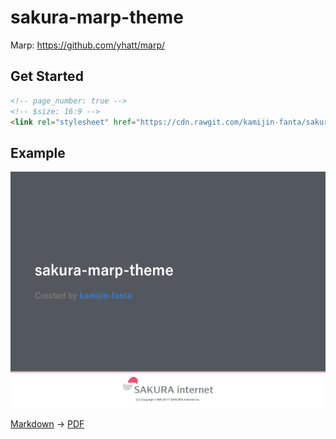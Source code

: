 # sakura-marp-theme

Marp: https://github.com/yhatt/marp/

## Get Started

```md
<!-- page_number: true -->
<!-- $size: 16:9 -->
<link rel="stylesheet" href="https://cdn.rawgit.com/kamijin-fanta/sakura-marp-theme/master/style.css">
```


## Example

![](./example/hello-sakura-marp-theme-1.png)

[Markdown](./example/hello-sakura-marp-theme.md) -> [PDF](./example/hello-sakura-marp-theme.pdf)
